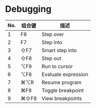 Debugging
===

No. | 组合键 | 描述 
--- | --- | ---
1 | F8 | Step over |
2 | F7 | Step into |
3 | ⇧F7 | Smart step into |
4 | ⇧F8 | Step out |
5 | ⌥F9 | Run to cursor |
6 | ⌥F8 | Evaluate expression |
7 | ⌘⌥R | Resume program |
8 | ⌘F8 | Toggle breakpoint |
9 | ⌘⇧F8 | View breakpoints |

